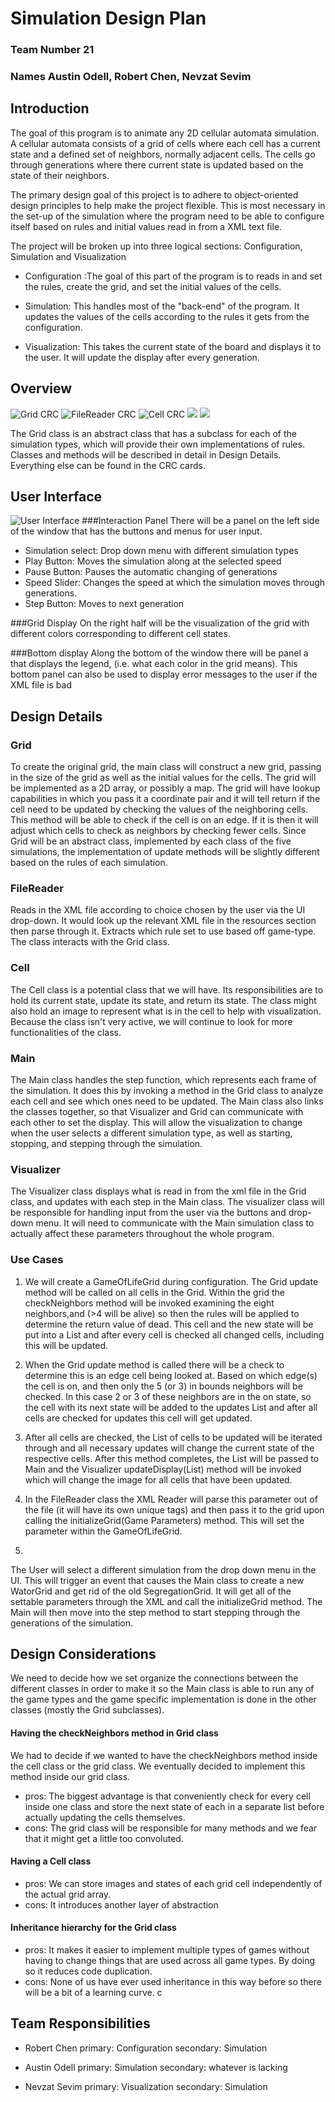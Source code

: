 # Simulation Design Plan
### Team Number 21
### Names Austin Odell, Robert Chen, Nevzat Sevim

## Introduction
The goal of this program is to animate any 2D cellular automata simulation. A cellular automata consists of a grid of cells
where each cell has a current state and a defined set of neighbors, normally adjacent cells. The cells go through generations
where there current state is updated based on the state of their neighbors. 

The primary design goal of this project is to adhere to object-oriented design principles to help make the project flexible.
This is most necessary in the set-up of the simulation where the program need to be able to configure itself based on
rules and initial values read in from a XML text file. 

The project will be broken up into three logical sections: Configuration, Simulation and Visualization

- Configuration
:The goal of this part of the program is to reads in and set the rules, create the grid, and set the initial values of the cells. 

- Simulation:
This handles most of the "back-end" of the program. It updates the values of the cells according to the rules it gets from the configuration.

- Visualization: This takes the current state of the board and displays it to the user. It will update the display after
 every generation. 
## Overview
![Grid CRC](resources/Grid.PNG)
![FileReader CRC](resources/FileReader.PNG)
![Cell CRC](resources/Cell.PNG)
![](resources/Main.PNG)
![](resources/Visualizer.PNG)

The Grid class is an abstract class that has a subclass for each of the simulation types, which will provide their own
implementations of rules. Classes and methods will be described in detail in Design Details. Everything else can be
found in the CRC cards.

## User Interface
![User Interface](resources/UI.PNG)
###Interaction Panel
There will be a panel on the left side of the window that has the buttons and menus for user input. 

- Simulation select: Drop down menu with different simulation types
- Play Button: Moves the simulation along at the selected speed
- Pause Button: Pauses the automatic changing of generations
- Speed Slider: Changes the speed at which the simulation moves through generations. 
- Step Button: Moves to next generation

###Grid Display
On the right half will be the visualization of the grid with different colors corresponding to different cell states.



###Bottom display
Along the bottom of the window there will be panel a that displays the legend, (i.e. what each color in the grid means). 
This bottom panel can also be used to display error messages to the user if the XML file is bad

## Design Details
### Grid 
To create the original grid, the main class will construct a new grid, passing in the size of the grid as well as the 
initial values for the cells. The grid will be implemented as a 2D array, or possibly a map. 
The grid will have lookup capabilities in which you pass it a coordinate pair and it will tell return if the cell need
to be updated by checking the values of the neighboring cells. This method will be able to check if the cell is on an edge.
If it is then it will adjust which cells to check as neighbors by checking fewer cells. Since Grid will be an abstract class, implemented by
each class of the five simulations, the implementation of update methods will be slightly different based on the rules of
each simulation.


### FileReader
Reads in the XML file according to choice chosen by the user via the UI drop-down. It would look up the relevant XML file
in the resources section then parse through it. Extracts which rule set to use based off game-type. The class interacts
with the Grid class.

### Cell
The Cell class is a potential class that we will have. Its responsibilities are to hold its current state, update its
state, and return its state. The class might also hold an image to represent what is in the cell to help with
visualization. Because the class isn't very active, we will continue to look for more functionalities of the class.

### Main
The Main class handles the step function, which represents each frame of the simulation. It does this by invoking a 
method in the Grid class to analyze each cell and see which ones need to be updated. The Main class also links the
classes together, so that Visualizer and Grid can communicate with each other to set the display. This will allow the
visualization to change when the user selects a different simulation type, as well as starting, stopping, and stepping
through the simulation.

### Visualizer
The Visualizer class displays what is read in from the xml file in the Grid class, and updates with each step in the
Main class. The visualizer class will be responsible for handling input from the user via the buttons and drop-down menu.
It will need to communicate with the Main simulation class to actually affect these parameters throughout the whole program.


### Use Cases
1. We will create a GameOfLifeGrid during configuration. The Grid update method will be called on all cells in the Grid.
Within the grid the checkNeighbors method will be invoked examining the eight neighbors,and (>4 will be alive) so then the rules will
be applied to determine the return value of dead. This cell and the new state will be put into a List and after 
every cell is checked all changed cells, including this will be updated. 

2. When the Grid update method is called there will be a check to determine this is an edge cell being looked at. Based on
which edge(s) the cell is on, and then only the 5 (or 3) in bounds neighbors will be checked. In this case 2 or 3 of these 
neighbors are in the on state, so the cell with its next state will be added to the updates List and after all cells are 
checked for updates this cell will get updated. 

3. After all cells are checked, the List of cells to be updated will be iterated through and all necessary updates will 
change the current state of the respective cells. After this method completes, the List will be passed to Main and the
 Visualizer updateDisplay(List) method will be invoked which will change the image for all cells that have been updated. 

4. In the FileReader class the XML Reader will parse this parameter out of the file (it will have its own unique tags)
 and then pass it to the grid upon calling the initializeGrid(Game Parameters) method. This will set the parameter within
 the GameOfLifeGrid.

5. 
The User will select a different simulation from the drop down menu in the UI. This will trigger an event that causes the 
Main class to create a new WatorGrid and get rid of the old SegregationGrid. It will get all of the settable parameters 
through the XML and call the initializeGrid method. The Main will then move into the step method to start stepping through 
the generations of the simulation. 


## Design Considerations

We need to decide how we set organize the connections between the different classes in order to make it so the Main class
is able to run any of the game types and the game specific implementation is done in the other classes (mostly the Grid 
subclasses). 

#### Having the checkNeighbors method in Grid class
We had to decide if we wanted to have the checkNeighbors method inside the cell class or the grid class. We eventually
decided to implement this method inside our grid class.
* pros: The biggest advantage is that conveniently check for every cell inside one class and store the next state of each
in a separate list before actually updating the cells themselves.
* cons: The grid class will be responsible for many methods and we fear that it might get a little too convoluted.

#### Having a Cell class
* pros: We can store images and states of each grid cell independently of the actual grid array. 
* cons: It introduces another layer of abstraction 

#### Inheritance hierarchy for the Grid class

* pros: It makes it easier to implement multiple types of games without having to change things that are used across all 
game types. By doing so it reduces code duplication. 
* cons: None of us have ever used inheritance in this way before so there will be a bit of a learning curve. c

## Team Responsibilities

 * Robert Chen
 primary: Configuration
 secondary: Simulation

 * Austin Odell
 primary: Simulation
 secondary: whatever is lacking

 * Nevzat Sevim
 primary: Visualization
 secondary: Simulation

